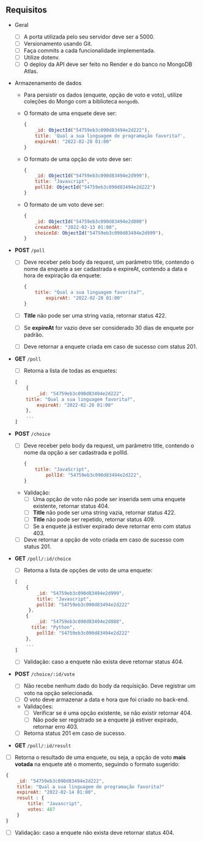 ## Requisitos

- Geral
    - [ ]  A porta utilizada pelo seu servidor deve ser a 5000.
    - [ ]  Versionamento usando Git.
    - [ ]  Faça commits a cada funcionalidade implementada.
    - [ ]  Utilize dotenv.
    - [ ]  O deploy da API deve ser feito no Render e do banco no MongoDB Atlas.
- Armazenamento de dados
    - Para persistir os dados (enquete, opção de voto e voto), utilize coleções do Mongo com a biblioteca `mongodb`.
    - O formato de uma enquete deve ser:
        
        ```jsx
        {
        	_id: ObjectId("54759eb3c090d83494e2d222"),
        	title: 'Qual a sua linguagem de programação favorita?', 
        	expireAt: "2022-02-28 01:00"
        }
        ```
        
    - O formato de uma opção de voto deve ser:
        
        ```jsx
        { 
        	_id: ObjectId("54759eb3c090d83494e2d999"),
        	title: "Javascript", 
        	pollId: ObjectId("54759eb3c090d83494e2d222") 
        }
        ```
        
    - O formato de um voto deve ser:
        
        ```jsx
        { 
        	_id: ObjectId("54759eb3c090d83494e2d000")
        	createdAt: "2022-02-13 01:00", 
        	choiceId: ObjectId("54759eb3c090d83494e2d999"), 
        }
        ```
        
- **POST** `/poll`
    - [ ]  Deve receber pelo body da request, um parâmetro title, contendo o nome da enquete a ser cadastrada e expireAt, contendo a data e hora de expiração da enquete:
        
        ```jsx
        {
            title: "Qual a sua linguagem favorita?",
        		expireAt: "2022-02-28 01:00" 
        }
        ```
        
    - [ ]  **Title** não pode ser uma string vazia, retornar status 422.
    - [ ]  Se **expireAt** for vazio deve ser considerado 30 dias de enquete por padrão.
    - [ ]  Deve retornar a enquete criada em caso de sucesso com status 201.
- **GET** `/poll`
    - [ ]  Retorna a lista de todas as enquetes:
    
    ```jsx
    [
    	{
    		_id: "54759eb3c090d83494e2d222",
        title: "Qual a sua linguagem favorita?",
    		expireAt: "2022-02-28 01:00" 
    	},
    	...
    ]
    ```
    
- **POST** `/choice`
    - [ ]  Deve receber pelo body da request, um parâmetro title, contendo o nome da opção a ser cadastrada e pollId.
        
        ```jsx
        {
            title: "JavaScript",
        		pollId: "54759eb3c090d83494e2d222",
        }
        ```
        
    - Validação:
        - [ ]  Uma opção de voto não pode ser inserida sem uma enquete existente, retornar status 404.
        - [ ]  **Title** não pode ser uma string vazia, retornar status 422.
        - [ ]  **Title** não pode ser repetido, retornar status 409.
        - [ ]  Se a enquete já estiver expirado deve retornar erro com status 403.
    - [ ]  Deve retornar a opção de voto criada em caso de sucesso com status 201.
- **GET** `/poll/:id/choice`
    - [ ]  Retorna a lista de opções de voto de uma enquete:
    
    ```jsx
    [
    	{
    		_id: "54759eb3c090d83494e2d999",
    		title: "Javascript",
    		pollId: "54759eb3c090d83494e2d222" 
    	 },
    	{
    		_id: "54759eb3c090d83494e2d888",
    	  title: "Python",
    		pollId: "54759eb3c090d83494e2d222"
    	},
    	...
    ]
    ```
    
    - [ ]  Validação: caso a enquete não exista deve retornar status 404.
- **POST** `/choice/:id/vote`
    - [ ]  Não recebe nenhum dado do body da requisição. Deve registrar um voto na opção selecionada.
    - [ ]  O voto deve armazenar a data e hora que foi criado no back-end.
    - Validações:
        - [ ]  Verificar se é uma opção existente, se não existir retornar 404.
        - [ ]  Não pode ser registrado se a enquete já estiver expirado, retornar erro 403.
    - [ ]  Retorna status 201 em caso de sucesso.
- **GET** `/poll/:id/result`
- [ ]  Retorna o resultado de uma enquete, ou seja, a opção de voto **mais votada** na enquete até o momento, seguindo o formato sugerido:

```jsx
{
	_id: "54759eb3c090d83494e2d222",
	title: "Qual a sua linguagem de programação favorita?"
	expireAt: "2022-02-14 01:00",
	result : {
		title: "Javascript",
		votes: 487
	}
}
```

- [ ]  Validação: caso a enquete não exista deve retornar status 404.
